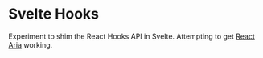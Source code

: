 # Svelte Hooks

Experiment to shim the React Hooks API in Svelte. Attempting to get [React Aria](https://react-spectrum.adobe.com/react-aria/index.html) working.
